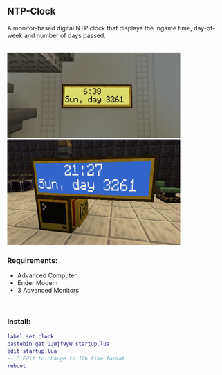 ## NTP-Clock
A monitor-based digital NTP clock that displays the ingame time, day-of-week and number of days passed.

<br>

<img src="./screenshot-1.png" width="400" />
<br>
<img src="./screenshot-2.png" width="400" />

<br>

### Requirements:
- Advanced Computer
- Ender Modem
- 3 Advanced Monitors

<br>

### Install:
```lua
label set clock
pastebin get GJWjf9yW startup.lua
edit startup.lua
-- ^ Edit to change to 12h time format
reboot
```